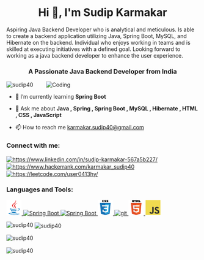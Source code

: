 <h1 align="center">Hi 👋, I'm Sudip Karmakar</h1>
<p> Aspiring Java Backend Developer who is analytical and meticulous. Is able to create a backend application utilizing Java, Spring Boot, MySQL, and Hibernate on the backend. Individual who enjoys working in teams and is skilled at executing initiatives with a defined goal. Looking forward to working as a java backend developer to enhance the user experience.</p>
<h3 align="center">A Passionate Java Backend Developer from India</h3>
<img align="right" width="400" src="https://c.tenor.com/2uyENRmiUt0AAAAC/coding.gif" alt="Coding">
<p align="left"> <img src="https://komarev.com/ghpvc/?username=sudip40&label=Profile%20views&color=0e75b6&style=flat" alt="sudip40" /> </p>

- 🌱 I’m currently learning **Spring Boot**

- 💬 Ask me about **Java , Spring , Spring Boot , MySQL , Hibernate , HTML , CSS , JavaScript**

- 📫 How to reach me karmakar.sudip40@gmail.com

<h3 align="left">Connect with me:</h3>
<p align="left">
<a href="https://www.linkedin.com/in/sudip-karmakar-567a5b227/" target="blank"><img align="center" src="https://raw.githubusercontent.com/rahuldkjain/github-profile-readme-generator/master/src/images/icons/Social/linked-in-alt.svg" alt="https://www.linkedin.com/in/sudip-karmakar-567a5b227/" height="30" width="40" /></a>
<a href="https://www.hackerrank.com/karmakar_sudip40" target="blank"><img align="center" src="https://raw.githubusercontent.com/rahuldkjain/github-profile-readme-generator/master/src/images/icons/Social/hackerrank.svg" alt="https://www.hackerrank.com/karmakar_sudip40" height="30" width="40" /></a>
<a href="https://leetcode.com/user0413hy/" target="blank"><img align="center" src="https://raw.githubusercontent.com/rahuldkjain/github-profile-readme-generator/master/src/images/icons/Social/leet-code.svg" alt="https://leetcode.com/user0413hy/" height="30" width="40" /></a>
</p>

<h3 align="left">Languages and Tools:</h3>
<p align="left" display="flex" aling-items="center"> 
        <a href="https://www.java.com" target="_blank" rel="noreferrer"> <img src="https://raw.githubusercontent.com/devicons/devicon/master/icons/java/java-original.svg" alt="java" width="40" height="40"/> </a>
        <a href="https://hibernate.org/" target="_blank" rel="noreferrer"> <img src="https://hibernate.org/images/hibernate-logo.svg" alt="Spring Boot" width="50" height="40"/> </a>
        <a href="https://spring.io/projects/spring-boot" target="_blank" rel="noreferrer"> <img src="https://spring.io/images/spring-logo-9146a4d3298760c2e7e49595184e1975.svg" alt="Spring Boot" width="50" height="40"/> </a>
        <a href="https://www.w3schools.com/css/" target="_blank" rel="noreferrer"> <img src="https://raw.githubusercontent.com/devicons/devicon/master/icons/css3/css3-original-wordmark.svg" alt="css3" width="40" height="40"/> </a> 
        <a href="https://git-scm.com/" target="_blank" rel="noreferrer"> <img src="https://www.vectorlogo.zone/logos/git-scm/git-scm-icon.svg" alt="git" width="40" height="40"/> </a> 
        <a href="https://www.w3.org/html/" target="_blank" rel="noreferrer"> <img src="https://raw.githubusercontent.com/devicons/devicon/master/icons/html5/html5-original-wordmark.svg" alt="html5" width="40" height="40"/> </a> 
        <a href="https://developer.mozilla.org/en-US/docs/Web/JavaScript" target="_blank" rel="noreferrer"> <img src="https://raw.githubusercontent.com/devicons/devicon/master/icons/javascript/javascript-original.svg" alt="javascript" width="40" height="40"/></a> 
        </p>

<p><img align="left" src="https://github-readme-stats.vercel.app/api/top-langs?username=sudip40&show_icons=true&locale=en&layout=compact" alt="sudip40" /></p>

<p>&nbsp;<img align="center" src="https://github-readme-stats.vercel.app/api?username=sudip40&show_icons=true&locale=en" alt="sudip40" /></p>

<p><img align="center" src="https://github-readme-streak-stats.herokuapp.com/?user=sudip40&" alt="sudip40" /></p>
<p><img align="center" src="https://github-profile-trophy.vercel.app/?username=sudip40&margin-w=15&margin-h=15" alt="sudip40" /></p>
